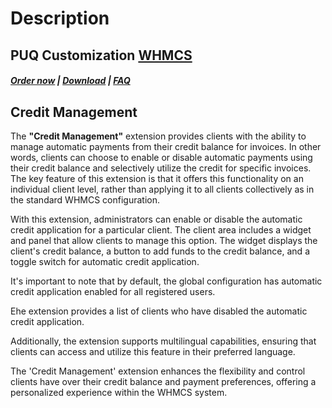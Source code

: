 # Description

## PUQ Customization **[WHMCS](https://puqcloud.com/link.php?id=77)**

#####  [Order now](https://puqcloud.com/whmcs-addon-puq-customization.php) | [Download](https://download.puqcloud.com/WHMCS/addons/PUQ-Customization/) | [FAQ](https://faq.puqcloud.com/)

## Credit Management

The **"Credit Management"** extension provides clients with the ability to manage automatic payments from their credit balance for invoices. In other words, clients can choose to enable or disable automatic payments using their credit balance and selectively utilize the credit for specific invoices. The key feature of this extension is that it offers this functionality on an individual client level, rather than applying it to all clients collectively as in the standard WHMCS configuration.

With this extension, administrators can enable or disable the automatic credit application for a particular client. The client area includes a widget and panel that allow clients to manage this option. The widget displays the client's credit balance, a button to add funds to the credit balance, and a toggle switch for automatic credit application.

It's important to note that by default, the global configuration has automatic credit application enabled for all registered users.

Еhe extension provides a list of clients who have disabled the automatic credit application.

Additionally, the extension supports multilingual capabilities, ensuring that clients can access and utilize this feature in their preferred language.

The 'Credit Management' extension enhances the flexibility and control clients have over their credit balance and payment preferences, offering a personalized experience within the WHMCS system.
